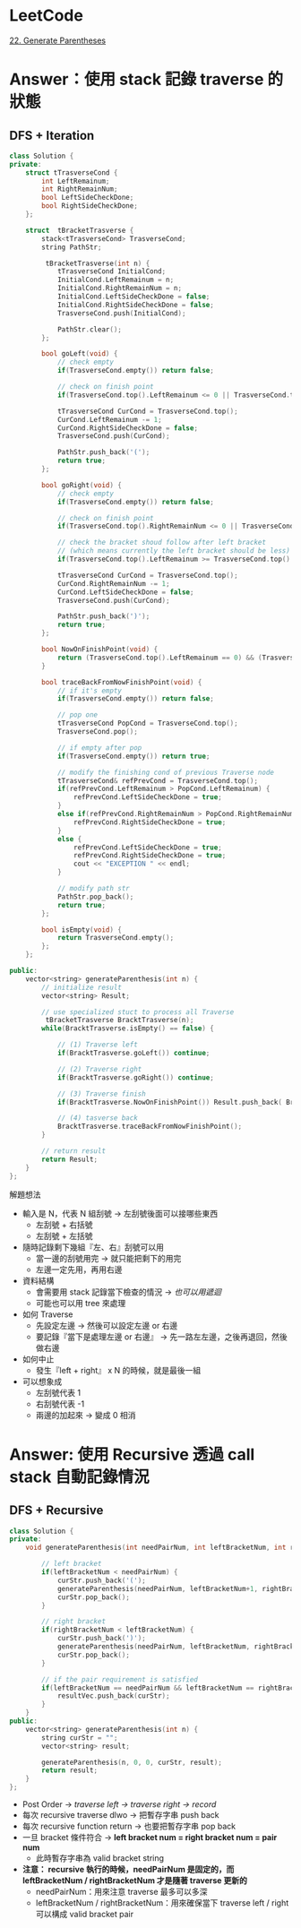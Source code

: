 # LeetCode
[22. Generate Parentheses](https://leetcode.com/problems/generate-parentheses/)

# Answer：使用 stack 記錄 traverse 的狀態
## DFS + Iteration
```Cpp
class Solution {
private:
	struct tTrasverseCond {
		int LeftRemainum;
		int RightRemainNum;
		bool LeftSideCheckDone;
		bool RightSideCheckDone;
	};

	struct  tBracketTrasverse {
		stack<tTrasverseCond> TrasverseCond;
		string PathStr;

		 tBracketTrasverse(int n) {
			tTrasverseCond InitialCond;
			InitialCond.LeftRemainum = n;
			InitialCond.RightRemainNum = n;
			InitialCond.LeftSideCheckDone = false;
			InitialCond.RightSideCheckDone = false;
			TrasverseCond.push(InitialCond);

			PathStr.clear();
		};

		bool goLeft(void) {
			// check empty
			if(TrasverseCond.empty()) return false;

			// check on finish point
			if(TrasverseCond.top().LeftRemainum <= 0 || TrasverseCond.top().LeftSideCheckDone) return false;

			tTrasverseCond CurCond = TrasverseCond.top();
			CurCond.LeftRemainum -= 1;
			CurCond.RightSideCheckDone = false;
			TrasverseCond.push(CurCond);

			PathStr.push_back('(');
			return true;
		};

		bool goRight(void) {
			// check empty
			if(TrasverseCond.empty()) return false;

			// check on finish point
			if(TrasverseCond.top().RightRemainNum <= 0 || TrasverseCond.top().RightSideCheckDone) return false;

			// check the bracket shoud follow after left bracket
            // (which means currently the left bracket should be less)
			if(TrasverseCond.top().LeftRemainum >= TrasverseCond.top().RightRemainNum) return false;

			tTrasverseCond CurCond = TrasverseCond.top();
			CurCond.RightRemainNum -= 1;
			CurCond.LeftSideCheckDone = false;
			TrasverseCond.push(CurCond);

			PathStr.push_back(')');
			return true;
		};

		bool NowOnFinishPoint(void) {
			return (TrasverseCond.top().LeftRemainum == 0) && (TrasverseCond.top().RightRemainNum == 0);
		}

		bool traceBackFromNowFinishPoint(void) {
			// if it's empty
			if(TrasverseCond.empty()) return false;

			// pop one
			tTrasverseCond PopCond = TrasverseCond.top();
			TrasverseCond.pop();

			// if empty after pop
			if(TrasverseCond.empty()) return true;

			// modify the finishing cond of previous Traverse node
			tTrasverseCond& refPrevCond = TrasverseCond.top();
			if(refPrevCond.LeftRemainum > PopCond.LeftRemainum) {
				refPrevCond.LeftSideCheckDone = true;
			}
			else if(refPrevCond.RightRemainNum > PopCond.RightRemainNum){
				refPrevCond.RightSideCheckDone = true;
			}
			else {
				refPrevCond.LeftSideCheckDone = true;
				refPrevCond.RightSideCheckDone = true;
				cout << "EXCEPTION " << endl;
			}

			// modify path str
			PathStr.pop_back();
			return true;
		};

		bool isEmpty(void) {
			return TrasverseCond.empty();
		};
	};

public:
	vector<string> generateParenthesis(int n) {
		// initialize result
		vector<string> Result;

		// use specialized stuct to process all Traverse
		 tBracketTrasverse BracktTrasverse(n);
		while(BracktTrasverse.isEmpty() == false) {

			// (1) Traverse left
			if(BracktTrasverse.goLeft()) continue;

			// (2) Traverse right
			if(BracktTrasverse.goRight()) continue;

			// (3) Traverse finish
			if(BracktTrasverse.NowOnFinishPoint()) Result.push_back( BracktTrasverse.PathStr );

			// (4) tasverse back
			BracktTrasverse.traceBackFromNowFinishPoint();
		}

		// return result
		return Result;
	}
};
```
解題想法
- 輸入是 N，代表 N 組刮號 -> 左刮號後面可以接哪些東西
	- 左刮號 + 右括號
	- 左刮號 + 左括號
- 隨時記錄剩下幾組『左、右』刮號可以用
	- 當一邊的刮號用完 -> 就只能把剩下的用完
	- 左邊一定先用，再用右邊
- 資料結構
	- 會需要用 stack 記錄當下檢查的情況 -> *也可以用遞迴*
	- 可能也可以用 tree 來處理
- 如何 Traverse
	- 先設定左邊 -> 然後可以設定左邊 or 右邊
	- 要記錄『當下是處理左邊 or 右邊』 -> 先一路左左邊，之後再退回，然後做右邊
- 如何中止
	- 發生『left + right』 x N 的時候，就是最後一組
- 可以想象成
	- 左刮號代表 1
	- 右刮號代表 -1
	- 兩邊的加起來 -> 變成 0 相消

# Answer: 使用 Recursive 透過 call stack 自動記錄情況
## DFS + Recursive
```Cpp
class Solution {
private:
    void generateParenthesis(int needPairNum, int leftBracketNum, int rightBracketNum, string &curStr, vector<string> &resultVec) {

        // left bracket
        if(leftBracketNum < needPairNum) {
            curStr.push_back('(');
            generateParenthesis(needPairNum, leftBracketNum+1, rightBracketNum, curStr, resultVec);
            curStr.pop_back();
        }

        // right bracket
        if(rightBracketNum < leftBracketNum) {
            curStr.push_back(')');
            generateParenthesis(needPairNum, leftBracketNum, rightBracketNum+1, curStr, resultVec);
            curStr.pop_back();
        }

        // if the pair requirement is satisfied
        if(leftBracketNum == needPairNum && leftBracketNum == rightBracketNum) {
            resultVec.push_back(curStr);
        }
    }
public:
    vector<string> generateParenthesis(int n) {
        string curStr = "";
        vector<string> result;

        generateParenthesis(n, 0, 0, curStr, result);
        return result;
    }
};
```
- Post Order -> *traverse left -> traverse right -> record*
- 每次 recursive traverse dlwo -> 把暫存字串 push back
- 每次 recursive function return -> 也要把暫存字串 pop back
- 一旦 bracket 條件符合 -> **left bracket num = right bracket num = pair num**
	- 此時暫存字串為 valid bracket string
- **注意：  recursive 執行的時候，needPairNum 是固定的，而 leftBracketNum / rightBracketNum 才是隨著 traverse 更新的**
	- needPairNum：用來注意 traverse 最多可以多深
	- leftBracketNum / rightBracketNum：用來確保當下 traverse left / right 可以構成 valid bracket pair